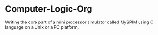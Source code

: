 # Computer-Logic-Org
Writing the core part of a mini processor simulator called MySPIM using C language on a Unix or a PC platform.

